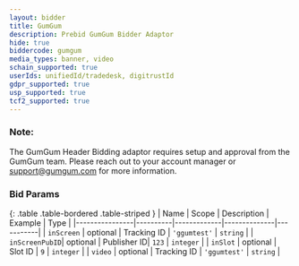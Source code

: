```yaml
---
layout: bidder
title: GumGum
description: Prebid GumGum Bidder Adaptor
hide: true
biddercode: gumgum
media_types: banner, video
schain_supported: true
userIds: unifiedId/tradedesk, digitrustId
gdpr_supported: true
usp_supported: true
tcf2_supported: true
---
```


### Note:

The GumGum Header Bidding adaptor requires setup and approval from the GumGum
team. Please reach out to your account manager or <support@gumgum.com> for more
information.

### Bid Params

{: .table .table-bordered .table-striped }
| Name           | Scope    | Description | Example      | Type      |
|----------------|----------|-------------|--------------|-----------|
| `inScreen`     | optional | Tracking ID | `'ggumtest'` | `string`  |
| `inScreenPubID`| optional | Publisher ID| `123`        | `integer` |
| `inSlot`       | optional | Slot ID     | `9`          | `integer` |
| `video`        | optional | Tracking ID | `'ggumtest'` | `string`  |
